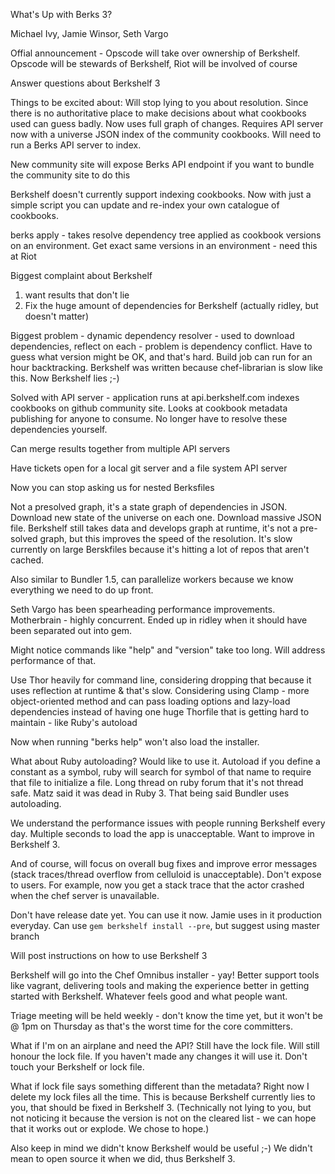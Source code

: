 What's Up with Berks 3?

Michael Ivy, Jamie Winsor, Seth Vargo

Offial announcement - Opscode will take over ownership of Berkshelf.  Opscode will be stewards of Berkshelf, Riot will be involved of course

Answer questions about Berkshelf 3

Things to be excited about:
Will stop lying to you about resolution.  Since there is no authoritative place to make decisions about what cookbooks used can guess badly.  Now uses full graph of changes.  Requires API server now with a universe JSON index of the community cookbooks.  Will need to run a Berks API server to index.

New community site will expose Berks API endpoint if you want to bundle the community site to do this

Berkshelf doesn't currently support indexing cookbooks.  Now with just a simple script you can update and re-index your own catalogue of cookbooks.

berks apply - takes resolve dependency tree applied as cookbook versions on an environment.  Get exact same versions in an environment - need this at Riot

Biggest complaint about Berkshelf
1) want results that don't lie
2) Fix the huge amount of dependencies for Berkshelf (actually ridley, but doesn't matter)

Biggest problem - dynamic dependency resolver - used to download dependencies, reflect on each - problem is dependency conflict.  Have to guess what version might be OK, and that's hard.  Build job can run for an hour backtracking.  Berkshelf was written because chef-librarian is slow like this.  Now Berkshelf lies ;-)

Solved with API server - application runs at api.berkshelf.com indexes cookbooks on github community site.  Looks at cookbook metadata publishing for anyone to consume.  No longer have to resolve these dependencies yourself.

Can merge results together from multiple API servers

Have tickets open for a local git server and a file system API server

Now you can stop asking us for nested Berksfiles

Not a presolved graph, it's a state graph of dependencies in JSON.  Download new state of the universe on each one.  Download massive JSON file.  Berkshelf still takes data and develops graph at runtime, it's not a pre-solved graph, but this improves the speed of the resolution.  It's slow currently on large Berskfiles because it's hitting a lot of repos that aren't cached.

Also similar to Bundler 1.5, can parallelize workers because we know everything we need to do up front.

Seth Vargo has been spearheading performance improvements.  Motherbrain - highly concurrent.  Ended up in ridley when it should have been separated out into gem.

Might notice commands like "help" and "version" take too long.  Will address performance of that.

Use Thor heavily for command line, considering dropping that because it uses reflection at runtime & that's slow.  Considering using Clamp - more object-oriented method and can pass loading options and lazy-load dependencies instead of having one huge Thorfile that is getting hard to maintain - like Ruby's autoload

Now when running "berks help" won't also load the installer.

What about Ruby autoloading?  Would like to use it.  Autoload if you define a constant as a symbol, ruby will search for symbol of that name to require that file to initialize a file.  Long thread on ruby forum that it's not thread safe.  Matz said it was dead in Ruby 3.  That being said Bundler uses autoloading.

We understand the performance issues with people running Berkshelf every day.  Multiple seconds to load the app is unacceptable.  Want to improve in Berkshelf 3.

And of course, will focus on overall bug fixes and improve error messages (stack traces/thread overflow from celluloid is unacceptable).  Don't expose to users.  For example, now you get a stack trace that the actor crashed when the chef server is unavailable.

Don't have release date yet.  You can use it now.  Jamie uses in it production everyday.
Can use `gem berkshelf install --pre`, but suggest using master branch

Will post instructions on how to use Berkshelf 3

Berkshelf will go into the Chef Omnibus installer - yay!  Better support tools like vagrant, delivering tools and making the experience better in getting started with Berkshelf.  Whatever feels good and what people want.

Triage meeting will be held weekly - don't know the time yet, but it won't be @ 1pm on Thursday as that's the worst time for the core committers.

What if I'm on an airplane and need the API?  Still have the lock file.  Will still honour the lock file.  If you haven't made any changes it will use it.  Don't touch your Berkshelf or lock file.

What if lock file says something different than the metadata?  Right now I delete my lock files all the time.  This is because Berkshelf currently lies to you, that should be fixed in Berkshelf 3.  (Technically not lying to you, but not noticing it because the version is not on the cleared list - we can hope that it works out or explode.  We chose to hope.)

Also keep in mind we didn't know Berkshelf would be useful ;-)  We didn't mean to open source it when we did, thus Berkshelf 3.